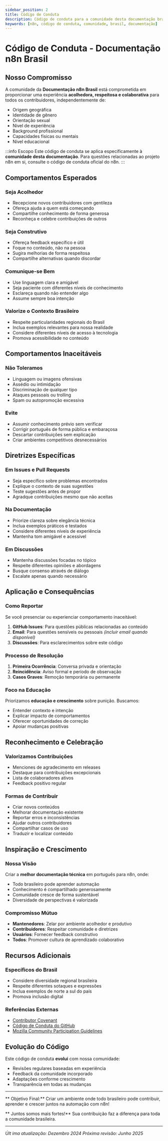 ```yaml
---
sidebar_position: 2
title: Código de Conduta
description: Código de conduta para a comunidade desta documentação brasileira do n8n
keywords: [n8n, código de conduta, comunidade, brasil, documentação]
---
```


# Código de Conduta - Documentação n8n Brasil

## Nosso Compromisso

A comunidade da **Documentação n8n Brasil** está comprometida em proporcionar uma experiência **acolhedora, respeitosa e colaborativa** para todos os contribuidores, independentemente de:

- Origem geográfica
- Identidade de gênero
- Orientação sexual 
- Nível de experiência
- Background profissional
- Capacidades físicas ou mentais
- Nível educacional

:::info Escopo
Este código de conduta se aplica especificamente à **comunidade desta documentação**. Para questões relacionadas ao projeto n8n em si, consulte o código de conduta oficial do n8n.
:::

## Comportamentos Esperados

### **Seja Acolhedor**
- Recepcione novos contribuidores com gentileza
- Ofereça ajuda a quem está começando
- Compartilhe conhecimento de forma generosa
- Reconheça e celebre contribuições de outros

### **Seja Construtivo**
- Ofereça feedback específico e útil
- Foque no conteúdo, não na pessoa
- Sugira melhorias de forma respeitosa
- Compartilhe alternativas quando discordar

### **Comunique-se Bem**
- Use linguagem clara e amigável
- Seja paciente com diferentes níveis de conhecimento
- Esclareça quando não entender algo
- Assume sempre boa intenção

### **Valorize o Contexto Brasileiro**
- Respeite particularidades regionais do Brasil
- Inclua exemplos relevantes para nossa realidade
- Considere diferentes níveis de acesso à tecnologia
- Promova acessibilidade no conteúdo

## Comportamentos Inaceitáveis

### **Não Toleramos**
- Linguagem ou imagens ofensivas
- Assédio ou intimidação
- Discriminação de qualquer tipo
- Ataques pessoais ou trolling
- Spam ou autopromoção excessiva

### **Evite**
- Assumir conhecimento prévio sem verificar
- Corrigir português de forma pública e embaraçosa
- Descartar contribuições sem explicação
- Criar ambientes competitivos desnecessários

## Diretrizes Específicas

### **Em Issues e Pull Requests**
- Seja específico sobre problemas encontrados
- Explique o contexto de suas sugestões
- Teste sugestões antes de propor
- Agradque contribuições mesmo que não aceitas

### **Na Documentação**
- Priorize clareza sobre elegância técnica
- Inclua exemplos práticos e testados
- Considere diferentes níveis de experiência
- Mantenha tom amigável e acessível

### **Em Discussões**
- Mantenha discussões focadas no tópico
- Respeite diferentes opiniões e abordagens
- Busque consenso através de diálogo
- Escalate apenas quando necessário

## Aplicação e Consequências

### **Como Reportar**

Se você presenciar ou experienciar comportamento inaceitável:

1. **GitHub Issues**: Para questões públicas relacionadas ao conteúdo
2. **Email**: Para questões sensíveis ou pessoais *(incluir email quando disponível)*
3. **Discussões**: Para esclarecimentos sobre este código

### **Processo de Resolução**

1. **Primeira Ocorrência**: Conversa privada e orientação
2. **Reincidência**: Aviso formal e período de observação
3. **Casos Graves**: Remoção temporária ou permanente

### **Foco na Educação**

Priorizamos **educação e crescimento** sobre punição. Buscamos:
- Entender contexto e intenção
- Explicar impacto de comportamentos
- Oferecer oportunidades de correção
- Apoiar mudanças positivas

## Reconhecimento e Celebração

### **Valorizamos Contribuições**
- Menciones de agradecimento em releases
- Destaque para contribuições excepcionais 
- Lista de colaboradores ativos
- Feedback positivo regular

### **Formas de Contribuir**
- Criar novos conteúdos
- Melhorar documentação existente
- Reportar erros e inconsistências
- Ajudar outros contribuidores
- Compartilhar casos de uso
- Traduzir e localizar conteúdo

## Inspiração e Crescimento

### **Nossa Visão**
Criar a **melhor documentação técnica** em português para n8n, onde:
- Todo brasileiro pode aprender automação
- Conhecimento é compartilhado generosamente 
- Comunidade cresce de forma sustentável
- Diversidade de perspectivas é valorizada

### **Compromisso Mútuo**
- **Mantenedores**: Zelar por ambiente acolhedor e produtivo
- **Contribuidores**: Respeitar comunidade e diretrizes
- **Usuários**: Fornecer feedback construtivo
- **Todos**: Promover cultura de aprendizado colaborativo

## Recursos Adicionais

### **Específicos do Brasil**
- Considere diversidade regional brasileira
- Respeite diferentes sotaques e expressões
- Inclua exemplos de norte a sul do país
- Promova inclusão digital

### **Referências Externas**
- [Contributor Covenant](https://www.contributor-covenant.org/pt-br/)
- [Código de Conduta do GitHub](https://docs.github.com/pt/site-policy/github-terms/github-community-code-of-conduct)
- [Mozilla Community Participation Guidelines](https://www.mozilla.org/pt-BR/about/governance/policies/participation/)

## Evolução do Código

Este código de conduta **evolui** com nossa comunidade:
- Revisões regulares baseadas em experiência
- Feedback da comunidade incorporado
- Adaptações conforme crescimento
- Transparência em todas as mudanças

---

** Objetivo Final:** Criar um ambiente onde todo brasileiro pode contribuir, aprender e crescer juntos na automação com n8n!

** Juntos somos mais fortes!** Sua contribuição faz a diferença para toda a comunidade brasileira.

---

*Últ
ima atualização: Dezembro 2024* 
*Próxima revisão: Junho 2025*
